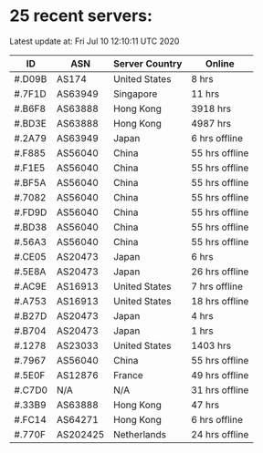 # 25 recent servers:

Latest update at: Fri Jul 10 12:10:11 UTC 2020

| ID | ASN | Server Country | Online |
| -- | --- | -------------- | ------ |
| #.D09B | AS174 | United States | 8 hrs |
| #.7F1D | AS63949 | Singapore | 11 hrs |
| #.B6F8 | AS63888 | Hong Kong | 3918 hrs |
| #.BD3E | AS63888 | Hong Kong | 4987 hrs |
| #.2A79 | AS63949 | Japan | 6 hrs offline |
| #.F885 | AS56040 | China | 55 hrs offline |
| #.F1E5 | AS56040 | China | 55 hrs offline |
| #.BF5A | AS56040 | China | 55 hrs offline |
| #.7082 | AS56040 | China | 55 hrs offline |
| #.FD9D | AS56040 | China | 55 hrs offline |
| #.BD38 | AS56040 | China | 55 hrs offline |
| #.56A3 | AS56040 | China | 55 hrs offline |
| #.CE05 | AS20473 | Japan | 6 hrs |
| #.5E8A | AS20473 | Japan | 26 hrs offline |
| #.AC9E | AS16913 | United States | 7 hrs offline |
| #.A753 | AS16913 | United States | 18 hrs offline |
| #.B27D | AS20473 | Japan | 4 hrs |
| #.B704 | AS20473 | Japan | 1 hrs |
| #.1278 | AS23033 | United States | 1403 hrs |
| #.7967 | AS56040 | China | 55 hrs offline |
| #.5E0F | AS12876 | France | 49 hrs offline |
| #.C7D0 | N/A | N/A | 31 hrs offline |
| #.33B9 | AS63888 | Hong Kong | 47 hrs |
| #.FC14 | AS64271 | Hong Kong | 6 hrs offline |
| #.770F | AS202425 | Netherlands | 24 hrs offline |

